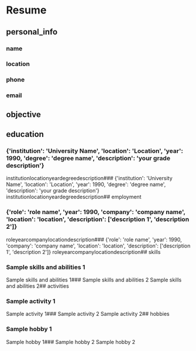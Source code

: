 # Resume

## personal_info
### name
### location
### phone
### email
## objective
## education
### {'institution': 'University Name', 'location': 'Location', 'year': 1990, 'degree': 'degree name', 'description': 'your grade description'}
institutionlocationyeardegreedescription### {'institution': 'University Name', 'location': 'Location', 'year': 1990, 'degree': 'degree name', 'description': 'your grade description'}
institutionlocationyeardegreedescription## employment
### {'role': 'role name', 'year': 1990, 'company': 'company name', 'location': 'location', 'description': ['description 1', 'description 2']}
roleyearcompanylocationdescription### {'role': 'role name', 'year': 1990, 'company': 'company name', 'location': 'location', 'description': ['description 1', 'description 2']}
roleyearcompanylocationdescription## skills
### Sample skills and abilities 1
Sample skills and abilities 1### Sample skills and abilities 2
Sample skills and abilities 2## activities
### Sample activity 1
Sample activity 1### Sample activity 2
Sample activity 2## hobbies
### Sample hobby 1
Sample hobby 1### Sample hobby 2
Sample hobby 2